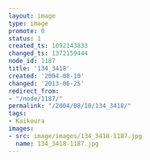 ```yaml
---
layout: image
type: image
promote: 0
status: 1
created_ts: 1092143833
changed_ts: 1372159444
node_id: 1187
title: '134_3418'
created: '2004-08-10'
changed: '2013-06-25'
redirect_from:
- "/node/1187/"
permalink: "/2004/08/10/134_3418/"
tags:
- Kaikoura
images:
- src: image/images/134_3418-1187.jpg
  name: 134_3418-1187.jpg
---
```


